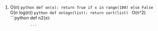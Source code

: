 1. O(n) ```python
		  		def on(x):
						return True if x in range(100) else False
				```
O(n log(n))	```python
							def onlogn(list):
								return sort(list)
						```
O(n^2)	```python
					def n2(x):
						
				```